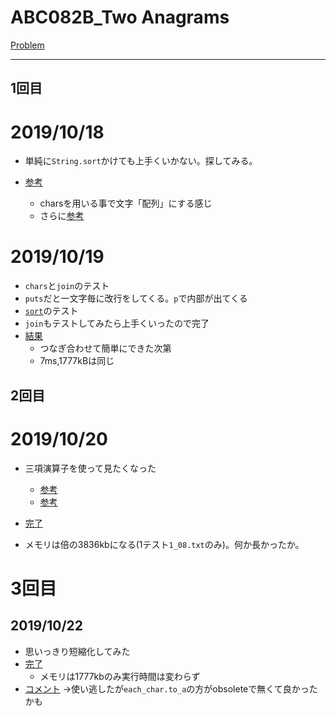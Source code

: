 # ABC082B_Two Anagrams

[Problem](https://atcoder.jp/contests/abc082/tasks/abc082_b)

---
## 1回目
# 2019/10/18
* 単純に`String.sort`かけても上手くいかない。探してみる。

* [参考](https://atcoder.jp/contests/abc082/submissions/1931263)
    * charsを用いる事で文字「配列」にする感じ
    * さらに[参考](https://docs.ruby-lang.org/ja/2.3.0/method/String/i/chars.html)

# 2019/10/19
* `chars`と`join`のテスト
* `puts`だと一文字毎に改行をしてくる。`p`で内部が出てくる
* [`sort`](https://docs.ruby-lang.org/ja/2.3.0/method/Array/i/sort.html)のテスト
* `join`もテストしてみたら上手くいったので完了
* [結果](https://atcoder.jp/contests/abc082/submissions/8056509)
    * つなぎ合わせて簡単にできた次第
    * 7ms,1777kBは同じ

## 2回目
# 2019/10/20
* 三項演算子を使って見たくなった
    * [参考](https://qiita.com/Kohei_Kishimoto0214/items/45fb06dbf480a93ec2c1) 
    * [参考](https://qiita.com/lasershow/items/160c854e4256ba596ec5)

* [完了](https://atcoder.jp/contests/abc082/submissions/8060949)
* メモリは倍の3836kbになる(1テスト`1_08.txt`のみ)。何か長かったか。

# 3回目
## 2019/10/22
* 思いっきり短縮化してみた
* [完了](https://atcoder.jp/contests/abc082/submissions/8084984)
    * メモリは1777kbのみ実行時間は変わらず
* [コメント](https://docs.ruby-lang.org/ja/search/type:instance-method/class:String/version:2.6.0/query:String%23each_char/)
    →使い逃したが`each_char.to_a`の方がobsoleteで無くて良かったかも